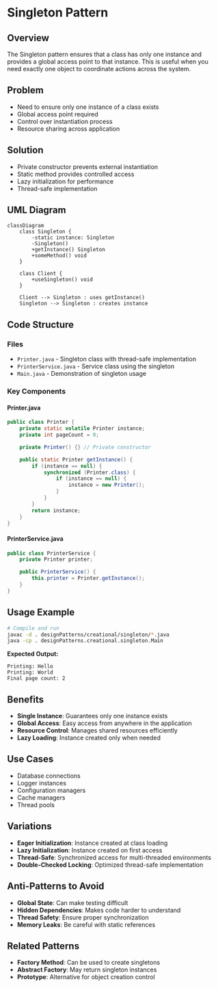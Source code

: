 # Singleton Pattern

## Overview
The Singleton pattern ensures that a class has only one instance and provides a global access point to that instance. This is useful when you need exactly one object to coordinate actions across the system.

## Problem
- Need to ensure only one instance of a class exists
- Global access point required
- Control over instantiation process
- Resource sharing across application

## Solution
- Private constructor prevents external instantiation
- Static method provides controlled access
- Lazy initialization for performance
- Thread-safe implementation

## UML Diagram

```mermaid
classDiagram
    class Singleton {
        -static instance: Singleton
        -Singleton()
        +getInstance() Singleton
        +someMethod() void
    }

    class Client {
        +useSingleton() void
    }

    Client --> Singleton : uses getInstance()
    Singleton --> Singleton : creates instance
```

## Code Structure

### Files
- `Printer.java` - Singleton class with thread-safe implementation
- `PrinterService.java` - Service class using the singleton
- `Main.java` - Demonstration of singleton usage

### Key Components

#### Printer.java
```java
public class Printer {
    private static volatile Printer instance;
    private int pageCount = 0;

    private Printer() {} // Private constructor

    public static Printer getInstance() {
        if (instance == null) {
            synchronized (Printer.class) {
                if (instance == null) {
                    instance = new Printer();
                }
            }
        }
        return instance;
    }
}
```

#### PrinterService.java
```java
public class PrinterService {
    private Printer printer;

    public PrinterService() {
        this.printer = Printer.getInstance();
    }
}
```

## Usage Example

```bash
# Compile and run
javac -d . designPatterns/creational/singleton/*.java
java -cp . designPatterns.creational.singleton.Main
```

**Expected Output:**
```
Printing: Hello
Printing: World
Final page count: 2
```

## Benefits
- **Single Instance**: Guarantees only one instance exists
- **Global Access**: Easy access from anywhere in the application
- **Resource Control**: Manages shared resources efficiently
- **Lazy Loading**: Instance created only when needed

## Use Cases
- Database connections
- Logger instances
- Configuration managers
- Cache managers
- Thread pools

## Variations
- **Eager Initialization**: Instance created at class loading
- **Lazy Initialization**: Instance created on first access
- **Thread-Safe**: Synchronized access for multi-threaded environments
- **Double-Checked Locking**: Optimized thread-safe implementation

## Anti-Patterns to Avoid
- **Global State**: Can make testing difficult
- **Hidden Dependencies**: Makes code harder to understand
- **Thread Safety**: Ensure proper synchronization
- **Memory Leaks**: Be careful with static references

## Related Patterns
- **Factory Method**: Can be used to create singletons
- **Abstract Factory**: May return singleton instances
- **Prototype**: Alternative for object creation control
